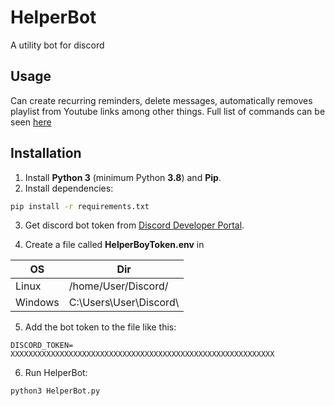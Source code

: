# HelperBot
 
A utility bot for discord 

## Usage

Can create recurring reminders, delete messages, automatically removes playlist from Youtube links among other things.
Full list of commands can be seen [here](https://github.com/Tomava/HelperBot/blob/de7081bb457fd6eba849f9ee9bb5b1887c9085ad/HelperBotConstants.py#L22)

## Installation
1. Install **Python 3** (minimum Python **3.8**) and **Pip**.
2. Install dependencies:
```sh
pip install -r requirements.txt
```
3. Get discord bot token from [Discord Developer Portal](https://discord.com/developers/applications).

4. Create a file called **HelperBoyToken.env** in

| OS | Dir |
| ------ | ------ |
| Linux | /home/User/Discord/ |
| Windows | C:\Users\User\Discord\ |

5. Add the bot token to the file like this:
```
DISCORD_TOKEN= XXXXXXXXXXXXXXXXXXXXXXXXXXXXXXXXXXXXXXXXXXXXXXXXXXXXXXXXXXX
```

6. Run HelperBot:
```sh
python3 HelperBot.py
```
